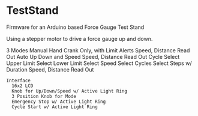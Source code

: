 # TestStand
Firmware for an Arduino based Force Gauge Test Stand

Using a stepper motor to drive a force gauge up and down.

3 Modes
  Manual
    Hand Crank Only, with Limit Alerts
    Speed, Distance Read Out
  Auto
    Up Down and Speed
    Speed, Distance Read Out
  Cycle
    Select Upper Limit
    Select Lower Limit
    Select Speed
    Select Cycles
    Select Steps w/ Duration
    Speed, Distance Read Out
    
    Interface
      16x2 LCD
      Knob for Up/Down/Speed w/ Active Light Ring
      3 Position Knob for Mode
      Emergency Stop w/ Active Light Ring
      Cycle Start w/ Active Light Ring
